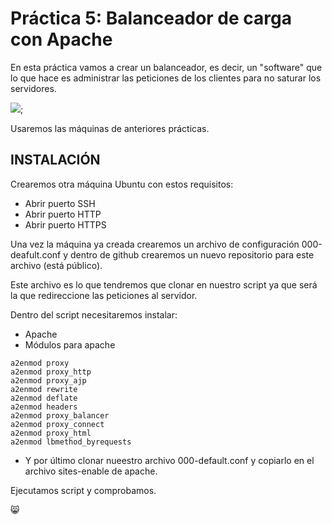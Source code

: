 # Práctica 5: Balanceador de carga con Apache

En esta práctica vamos a crear un balanceador, es decir, un "software" que lo que hace es administrar las peticiones de los clientes para no saturar los servidores. 

![](Imágenes/balanceador.png);

Usaremos las máquinas de anteriores prácticas.

## INSTALACIÓN

Crearemos otra máquina Ubuntu con estos requisitos:

- Abrir puerto SSH
- Abrir puerto HTTP
- Abrir puerto HTTPS

Una vez la máquina ya creada crearemos un archivo de configuración 000-deafult.conf y dentro de github crearemos un nuevo repositorio para este archivo (está público).

Este archivo es lo que tendremos que clonar en nuestro script ya que será la que redireccione las peticiones al servidor. 

Dentro del script necesitaremos instalar:

- Apache
- Módulos para apache 

```
a2enmod proxy
a2enmod proxy_http
a2enmod proxy_ajp
a2enmod rewrite
a2enmod deflate
a2enmod headers
a2enmod proxy_balancer
a2enmod proxy_connect
a2enmod proxy_html
a2enmod lbmethod_byrequests

```
- Y por último clonar nueestro archivo 000-default.conf y copiarlo en el archivo sites-enable de apache. 

Ejecutamos script y comprobamos.

:smile_cat:
